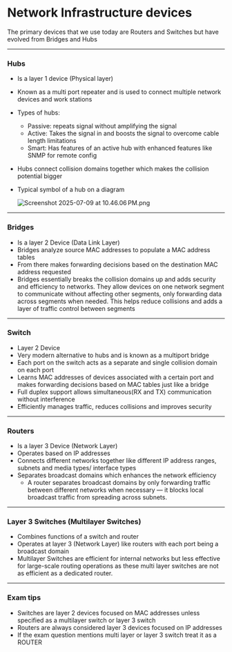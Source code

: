 # Network Infrastructure devices

The primary devices that we use today are Routers and Switches but have evolved from Bridges and Hubs

---

### Hubs

- Is a layer 1 device (Physical layer)
- Known as a multi port repeater and is used to connect multiple network devices and work stations
- Types of hubs:
    - Passive: repeats signal without amplifying the signal
    - Active: Takes the signal in and boosts the signal to overcome cable length limitations
    - Smart: Has features of an active hub with enhanced features like SNMP for remote config
- Hubs connect collision domains together which makes the collision potential bigger
- Typical symbol of a hub on a diagram
    
    ![Screenshot 2025-07-09 at 10.46.06 PM.png](attachment:b1fb55ec-7762-47ee-ae94-38ea533a176c:Screenshot_2025-07-09_at_10.46.06_PM.png)
    

---

### Bridges

- Is a layer 2 Device (Data Link Layer)
- Bridges analyze source MAC addresses to populate a MAC address tables
- From there makes forwarding decisions based on the destination MAC address requested
- Bridges essentially breaks the collision domains up and adds security and efficiency to networks. They allow devices on one network segment to communicate without affecting other segments, only forwarding data across segments when needed. This helps reduce collisions and adds a layer of traffic control between segments

---

### Switch

- Layer 2 Device
- Very modern alternative to hubs and is known as a multiport bridge
- Each port on the switch acts as a separate and single collision domain on each port
- Learns MAC addresses of devices associated with a certain port and makes forwarding decisions based on MAC tables just like a bridge
- Full duplex support allows simultaneous(RX and TX) communication without interference
- Efficiently manages traffic, reduces collisions and improves security

---

### Routers

- Is a layer 3 Device (Network Layer)
- Operates based on IP addresses
- Connects different networks together like different IP address ranges, subnets and media types/ interface types
- Separates broadcast domains which enhances the network efficiency
    - A router separates broadcast domains by only forwarding traffic between different networks when necessary — it blocks local broadcast traffic from spreading across subnets.

---

### Layer 3 Switches (Multilayer Switches)

- Combines functions of a switch and router
- Operates at layer 3 (Network Layer) like routers with each port being a broadcast domain
- Multilayer Switches are efficient for internal networks but less effective for large-scale routing operations as these multi layer switches are not as efficient as a dedicated router.

---

### Exam tips

- Switches are layer 2 devices focused on MAC addresses unless specified as a multilayer switch or layer 3 switch
- Routers are always considered layer 3 devices focused on IP addresses
- If the exam question mentions multi layer or layer 3 switch treat it as a ROUTER